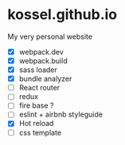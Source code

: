 # kossel.github.io
My very personal website


* [x] webpack.dev
* [x] webpack.build
* [x] sass loader
* [x] bundle analyzer
* [ ] React router
* [ ] redux
* [ ] fire base ?
* [ ] eslint + airbnb styleguide
* [x] Hot reload
* [ ] css template
